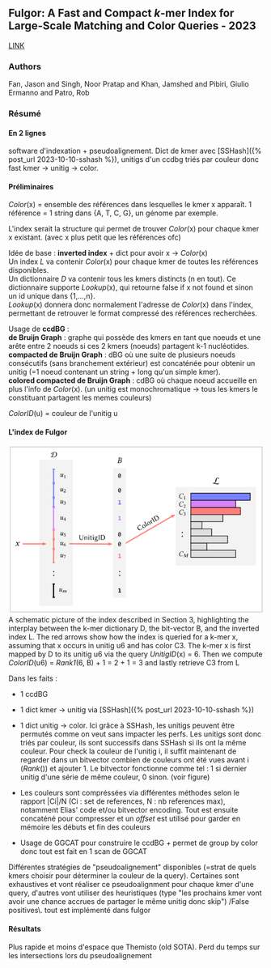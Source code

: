 ## Fulgor: A Fast and Compact *k*-mer Index for Large-Scale Matching and Color Queries - 2023

[LINK](https://drops.dagstuhl.de/opus/volltexte/2023/18644/) 

### Authors  
Fan, Jason and Singh, Noor Pratap and Khan, Jamshed and Pibiri, Giulio Ermanno and Patro, Rob

### Résumé

#### En 2 lignes

software d'indexation + pseudoalignement. Dict de kmer avec [SSHash]({% post_url 2023-10-10-sshash %}), unitigs d'un ccdbg triés par couleur donc fast kmer -> unitig -> color. 

#### Préliminaires

*Color*(x) = ensemble des références dans lesquelles le kmer x apparaît. 1 référence = 1 string dans {A, T, C, G}, un génome par exemple.

L'index serait la structure qui permet de trouver *Color*(x) pour chaque kmer x existant. (avec x plus petit que les références ofc)

Idée de base : **inverted index** + dict pour avoir x -> *Color*(x)\
Un index *L* va contenir *Color*(x) pour chaque kmer de toutes les références disponibles.\
Un dictionnaire *D* va contenir tous les kmers distincts (n en tout). Ce dictionnaire supporte *Lookup*(x), qui retourne false if x not found et sinon un id unique dans {1,...,n}.\
*Lookup*(x) donnera donc normalement l'adresse de *Color*(x) dans l'index, permettant de retrouver le format compressé des références recherchées. 

Usage de **ccdBG** :\
**de Bruijn Graph** : graphe qui possède des kmers en tant que noeuds et une arête entre 2 noeuds si ces 2 kmers (noeuds) partagent k-1 nucléotides.\
**compacted de Bruijn Graph** : dBG où une suite de plusieurs noeuds consécutifs (sans branchement extérieur) est concaténée pour obtenir un unitig (=1 noeud contenant un string + long qu'un simple kmer).\
**colored compacted de Bruijn Graph** : cdBG où chaque noeud accueille en plus l'info de *Color*(x). (un unitig est monochromatique -> tous les kmers le constituant partagent les memes couleurs)

*ColorID*(u) = couleur de l'unitig u

#### L'index de Fulgor

![figure1](/assets/fulgor1.png)
A schematic picture of the index described in Section 3, highlighting the interplay between the k-mer dictionary D, the bit-vector B, and the inverted index L. The red arrows show how the index is queried for a k-mer x, assuming that x occurs in unitig u6 and has color C3. The k-mer x is first mapped by D to its unitig u6 via the query *UnitigID*(x) = 6. Then we compute *ColorID*(u6) = *Rank1*(6, B) + 1 = 2 + 1 = 3 and lastly retrieve C3 from L

Dans les faits :
  + 1 ccdBG
  + 1 dict kmer -> unitig via [SSHash]({% post_url 2023-10-10-sshash %})

  + 1 dict unitig -> color. Ici grâce à SSHash, les unitigs peuvent être permutés comme on veut sans impacter les perfs. Les unitigs sont donc triés par couleur, ils sont successifs dans SSHash si ils ont la même couleur. Pour check la couleur de l'unitig i, il suffit maintenant de regarder dans un bitvector combien de couleurs ont été vues avant i (*Rank*()) et ajouter 1. Le bitvector fonctionne comme tel : 1 si dernier unitig d'une série de même couleur, 0 sinon. (voir figure)
  + Les couleurs sont compréssées via différentes méthodes selon le rapport \|Ci\|/N (Ci : set de references, N : nb references max), notamment Elias' code et/ou bitvector encoding. Tout est ensuite concaténé pour compresser et un *offset* est utilisé pour garder en mémoire les débuts et fin des couleurs
  + Usage de GGCAT pour construire le ccdBG + permet de group by color donc tout est fait en 1 scan de GGCAT

  Différentes stratégies de "pseudoalignement" disponibles (=strat de quels kmers choisir pour déterminer la couleur de la query). Certaines sont exhaustives et vont réaliser ce pseudoalignment pour chaque kmer d'une query, d'autres vont utiliser des heuristiques (type "les prochains kmer vont avoir une chance accrues de partager le même unitig donc skip") /False positives\\. tout est implémenté dans fulgor

#### Résultats

Plus rapide et moins d'espace que Themisto (old SOTA). Perd du temps sur les intersections lors du pseudoalignement


